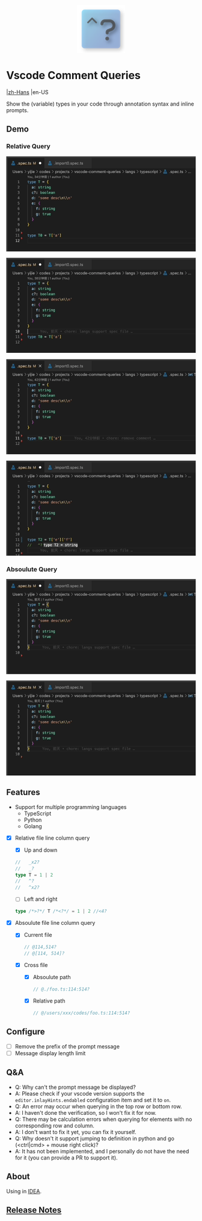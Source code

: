 <p align="center">
  <img src="https://raw.githubusercontent.com/NWYLZW/vscode-comment-queries/main/extension/favicon.png" width=128 height=128 >
</p>

# Vscode Comment Queries

|[zh-Hans](https://github.com/NWYLZW/vscode-comment-queries/blob/main/READM_zh-Hans.md)
|en-US

Show the (variable) types in your code through annotation syntax and inline prompts.

## Demo

### Relative Query

![pre-line-point](https://raw.githubusercontent.com/NWYLZW/vscode-comment-queries/main/images/pre-line-point.gif)

![next-line-point](https://raw.githubusercontent.com/NWYLZW/vscode-comment-queries/main/images/next-line-point.gif)

![left-right-point](https://raw.githubusercontent.com/NWYLZW/vscode-comment-queries/main/images/left-right-point.gif)

![cross-line-point](https://raw.githubusercontent.com/NWYLZW/vscode-comment-queries/main/images/cross-line-point.gif)

### Absoulute Query

![absolute-point](https://raw.githubusercontent.com/NWYLZW/vscode-comment-queries/main/images/abs-in-cur-file.gif)

![cross-file-point](https://raw.githubusercontent.com/NWYLZW/vscode-comment-queries/main/images/cross-file-point.gif)

## Features

* Support for multiple programming languages
  * TypeScript
  * Python
  * Golang

* [x] Relative file line column query
    * [x] Up and down

    ```ts
    //   _x2?
    //   _?
    type T = 1 | 2
    //   ^?
    //   ^x2?
    ```

    * [ ] Left and right

    ```ts
    type /*>?*/ T /*<?*/ = 1 | 2 //<4?
    ```

* [x] Absoulute file line column query
    * [x] Current file

        ```ts
        // @114,514?
        // @[114, 514]?
        ```

    * [x] Cross file
        * [x] Absoulute path

            ```ts
            // @./foo.ts:114:514?
            ```

        * [x] Relative path

            ```ts
            // @/users/xxx/codes/foo.ts:114:514?
            ```

## Configure

* [ ] Remove the prefix of the prompt message
* [ ] Message display length limit

## Q&A

* Q: Why can't the prompt message be displayed?
* A: Please check if your vscode version supports the `editor.inlayHints.endabled` configuration item and set it to `on`.
* Q: An error may occur when querying in the top row or bottom row.
* A: I haven't done the verification, so I won't fix it for now.
* Q: There may be calculation errors when querying for elements with no corresponding row and column.
* A: I don't want to fix it yet, you can fix it yourself.
* Q: Why doesn't it support jumping to definition in python and go (<ctrl|cmd> + mouse right click)?
* A: It has not been implemented, and I personally do not have the need for it (you can provide a PR to support it).

## About

Using in [IDEA](https://github.com/NWYLZW/idea-comment-queries).

## [Release Notes](./CHANGELOG.md)

